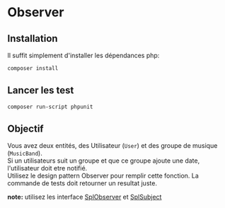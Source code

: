 # Observer

## Installation
Il suffit simplement d'installer les dépendances php:
```bash
composer install
```

## Lancer les test
```bash
composer run-script phpunit
```
## Objectif
Vous avez deux entités, des Utilisateur (`User`) et des groupe de musique (`MusicBand`).  
Si un utilisateurs suit un groupe et que ce groupe ajoute une date, l'utilisateur doit etre notifié.  
Utilisez le design pattern Observer pour remplir cette fonction. La commande de tests doit retourner un resultat juste.

**note:** utilisez les interface [SplObserver](https://www.php.net/manual/fr/class.splobserver.php) et [SplSubject](https://www.php.net/manual/fr/class.splsubject.php)

